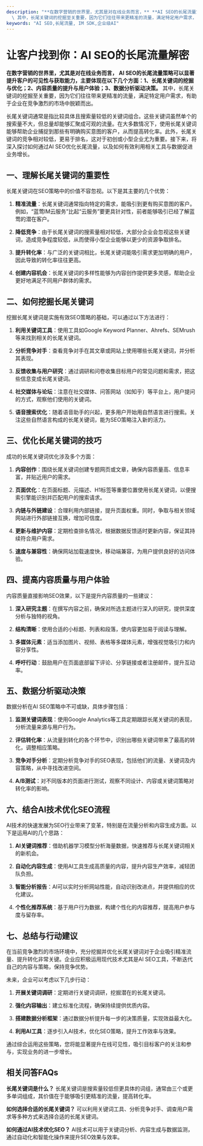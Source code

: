 ```yaml
---
description: "**在数字营销的世界里，尤其是对在线业务而言，** **AI SEO的长尾流量策略可以显著提升客户的可见性与获取能力，主要体现在以下几个方面：1、长尾关键词的挖掘与优化；2、内容质量的提升与用户体验；3、数据分析驱动决策。**\
  \ 其中，长尾关键词的挖掘至关重要，因为它们往往带来更精准的流量，满足特定用户需求，有助于企业在竞争激烈的市场中脱颖而出。"
keywords: "AI SEO,长尾流量, IM SDK,企业级AI"
---
```

# 让客户找到你：AI SEO的长尾流量解密

**在数字营销的世界里，尤其是对在线业务而言，** **AI SEO的长尾流量策略可以显著提升客户的可见性与获取能力，主要体现在以下几个方面：1、长尾关键词的挖掘与优化；2、内容质量的提升与用户体验；3、数据分析驱动决策。** 其中，长尾关键词的挖掘至关重要，因为它们往往带来更精准的流量，满足特定用户需求，有助于企业在竞争激烈的市场中脱颖而出。

长尾关键词通常是指比较具体且搜索量较低的关键词组合。这些关键词虽然单个的搜索量不大，但总量却能够汇聚成可观的流量。在大多数情况下，使用长尾关键词能够帮助企业捕捉到那些有明确购买意图的客户，从而提高转化率。此外，长尾关键词的竞争相对较低，更易于排名，这对于初创或小型企业尤为重要。接下来，将深入探讨如何通过AI SEO优化长尾流量，以及如何有效利用相关工具与数据促进业务增长。

## **一、理解长尾关键词的重要性**

长尾关键词在SEO策略中的价值不容忽视。以下是其主要的几个优势：

1. **精准流量**：长尾关键词通常指向特定的需求，能吸引到更有购买意图的客户。例如，“蓝莺IM云服务”比起“云服务”要更具针对性，前者能够吸引已经了解蓝莺的潜在客户。
   
2. **降低竞争**：由于长尾关键词的搜索量相对较低，大部分企业会忽视这些关键词，造成竞争程度较低，从而使得小型企业能够以更少的资源争取排名。

3. **提升转化率**：与广泛的关键词相比，长尾关键词能吸引需求更加明确的用户，因此导致的转化率往往更高。

4. **创建内容机会**：长尾关键词的多样性能够为内容创作提供更多灵感，帮助企业更好地满足不同用户群体的需求。

## **二、如何挖掘长尾关键词**

挖掘长尾关键词是实施有效SEO策略的基础，可以通过以下方法进行：

1. **利用关键词工具**：使用工具如Google Keyword Planner、Ahrefs、SEMrush等来找到相关的长尾关键词。

2. **分析竞争对手**：查看竞争对手在其文章或网站上使用哪些长尾关键词，并分析其表现。

3. **反馈收集与用户研究**：通过调研和问卷收集目标用户的常见问题和需求，把这些信息变成长尾关键词。

4. **社交媒体与论坛**：注意在社交媒体、问答网站（如知乎）等平台上，用户提问的方式，观察他们使用的关键词。

5. **语音搜索优化**：随着语音助手的兴起，更多用户开始用自然语言进行搜索。关注这些自然语言构成的长尾关键词，能为SEO策略注入新的活力。

## **三、优化长尾关键词的技巧**

成功的长尾关键词优化涉及多个方面：

1. **内容创作**：围绕长尾关键词创建专题网页或文章，确保内容质量高、信息丰富，并贴近用户的需求。

2. **页面优化**：在页面标题、元描述、H1标签等重要位置使用长尾关键词，以便搜索引擎能识别并匹配用户的搜索请求。

3. **内链与外链建设**：合理利用内部链接，提升页面权重。同时，争取与相关领域网站进行外部链接互换，增加可信度。

4. **更新与维护内容**：定期检查排名情况，根据数据反馈适时更新内容，保证其持续符合用户需求。

5. **速度与兼容性**：确保网站加载速度快，移动端兼容，为用户提供良好的访问体验。

## **四、提高内容质量与用户体验**

内容质量直接影响SEO效果，以下是提升内容质量的一些建议：

1. **深入研究主题**：在撰写内容之前，确保对所选主题进行深入的研究，提供深度分析与独特的视角。

2. **结构清晰**：使用合适的小标题、列表和段落，使内容更加易于阅读与理解。

3. **多媒体元素**：适当添加图片、视频、表格等多媒体元素，增强视觉吸引力和内容分享性。

4. **呼吁行动**：鼓励用户在页面底部留下评论、分享链接或者注册邮件，提升互动率。

## **五、数据分析驱动决策**

数据分析在AI SEO策略中不可或缺，具体步骤包括：

1. **监测关键词表现**：使用Google Analytics等工具定期跟踪长尾关键词的表现，分析流量来源与用户行为。

2. **评估转化率**：从流量到转化的各个环节中，识别出哪些关键词带来了最高的转化，调整相应策略。

3. **竞争对手分析**：定期分析竞争对手的SEO表现，包括他们的流量、关键词及内容策略，从中寻找改进空间。

4. **A/B测试**：对不同版本的页面进行测试，观察不同设计、内容或关键词策略对转化率的影响。

## **六、结合AI技术优化SEO流程**

AI技术的快速发展为SEO行业带来了变革，特别是在流量分析和内容生成方面。以下是运用AI的几个思路：

1. **AI关键词推荐**：借助机器学习模型分析海量数据，快速推荐与长尾关键词相关的新机会。

2. **自动化内容生成**：使用AI工具生成高质量的内容，提升内容生产效率，减轻团队负担。

3. **智能分析报告**：AI可以实时分析网站性能，自动识别改进点，并提供相应的优化建议。

4. **个性化推荐系统**：基于用户行为数据，构建个性化的内容推荐，提高用户参与度与留存率。

## **七、总结与行动建议**

在当前竞争激烈的市场环境中，充分挖掘并优化长尾关键词对于企业吸引精准流量、提升转化非常关键。企业应积极运用现代技术尤其是AI SEO工具，不断迭代自己的内容与策略，保持竞争优势。

未来，企业可以考虑以下几步行动：

1. **开展关键词调研**：定期进行关键词调研，挖掘潜在的长尾关键词。

2. **强化内容输出**：建立标准化流程，确保持续提供优质内容。

3. **搭建数据分析框架**：通过数据分析提升每一步的决策质量，实现效益最大化。

4. **利用AI工具**：逐步引入AI技术，优化SEO策略，提升工作效率与效果。

通过综合运用这些策略，您将能显著提升在线可见性，吸引目标客户的关注和参与，实现业务的进一步增长。

## 相关问答FAQs

**长尾关键词是什么？**
长尾关键词是搜索量较低但更具体的词组，通常由三个或更多单词组成，其价值在于能够吸引更精准的流量，提高转化率。

**如何选择合适的长尾关键词？**
可以利用关键词工具、分析竞争对手、调查用户需求等多种方式来选择合适的长尾关键词。

**如何通过AI技术优化SEO？**
AI技术可以用于关键词分析、内容生成与数据监测，通过自动化和智能化操作来提升SEO效果与效率。
